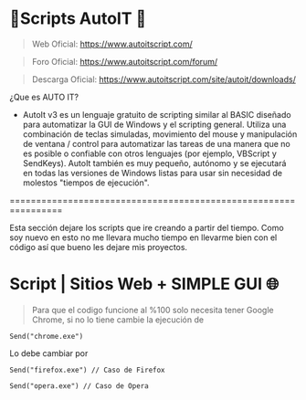# 📃Scripts AutoIT 📃

> Web Oficial: https://www.autoitscript.com/

> Foro Oficial: https://www.autoitscript.com/forum/

> Descarga Oficial: https://www.autoitscript.com/site/autoit/downloads/


¿Que es AUTO IT?
- AutoIt v3 es un lenguaje gratuito de scripting similar al BASIC diseñado para automatizar la GUI de Windows y el scripting general. Utiliza una combinación de teclas simuladas, movimiento del mouse y manipulación de ventana / control para automatizar las tareas de una manera que no es posible o confiable con otros lenguajes (por ejemplo, VBScript y SendKeys). AutoIt también es muy pequeño, autónomo y se ejecutará en todas las versiones de Windows listas para usar sin necesidad de molestos "tiempos de ejecución".


================================================================


Esta sección dejare los scripts que ire creando a partir del tiempo. Como soy nuevo en esto no me llevara mucho tiempo en llevarme bien con el código así que bueno les dejare mis proyectos.


# Script | Sitios Web + SIMPLE GUI 🌐

> Para que el codigo funcione al %100 solo necesita tener Google Chrome, si no lo tiene cambie la ejecución de 

```au3
Send("chrome.exe")
```


Lo debe cambiar por


```au3
Send("firefox.exe") // Caso de Firefox
```


```au3
Send("opera.exe") // Caso de Opera
```


